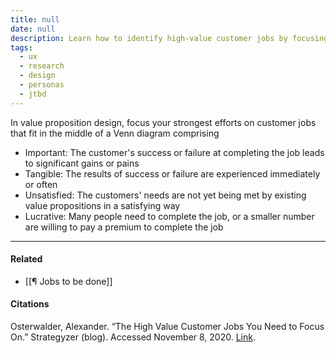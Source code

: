 ```yaml
---
title: null
date: null
description: Learn how to identify high-value customer jobs by focusing on important, tangible, unsatisfied, and lucrative needs to create effective value propositions that drive business success.
tags:
  - ux
  - research
  - design
  - personas
  - jtbd
---
```


In value proposition design, focus your strongest efforts on customer jobs that fit in the middle of a Venn diagram comprising

- Important: The customer's success or failure at completing the job leads to significant gains or pains
- Tangible: The results of success or failure are experienced immediately or often
- Unsatisfied: The customers' needs are not yet being met by existing value propositions in a satisfying way
- Lucrative: Many people need to complete the job, or a smaller number are willing to pay a premium to complete the job

---

#### Related

- [[¶ Jobs to be done]]

#### Citations

Osterwalder, Alexander. “The High Value Customer Jobs You Need to Focus On.” Strategyzer (blog). Accessed November 8, 2020. [Link](https://www.strategyzer.com/blog/the-high-value-customer-jobs-you-need-to-focus-on).
